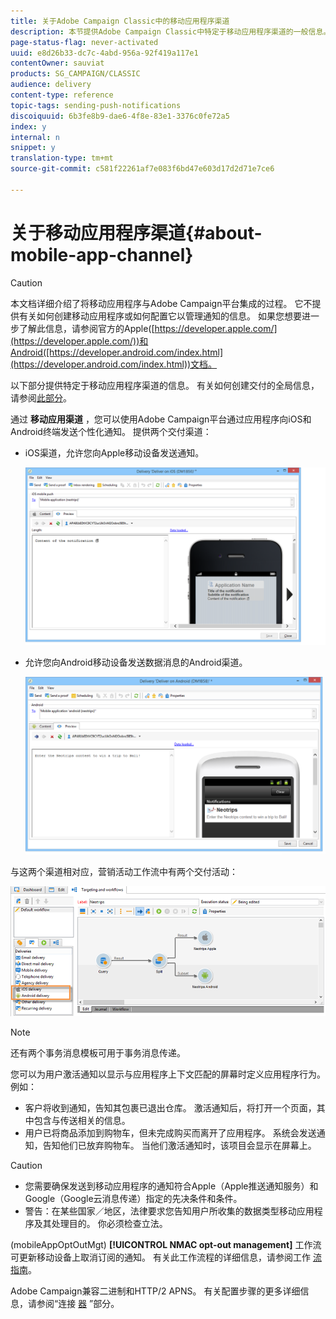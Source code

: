 ```yaml
---
title: 关于Adobe Campaign Classic中的移动应用程序渠道
description: 本节提供Adobe Campaign Classic中特定于移动应用程序渠道的一般信息。
page-status-flag: never-activated
uuid: e8d26b33-dc7c-4abd-956a-92f419a117e1
contentOwner: sauviat
products: SG_CAMPAIGN/CLASSIC
audience: delivery
content-type: reference
topic-tags: sending-push-notifications
discoiquuid: 6b3fe8b9-dae6-4f8e-83e1-3376c0fe72a5
index: y
internal: n
snippet: y
translation-type: tm+mt
source-git-commit: c581f22261af7e083f6bd47e603d17d2d71e7ce6

---
```



# 关于移动应用程序渠道{#about-mobile-app-channel}

>[!CAUTION]
>
>本文档详细介绍了将移动应用程序与Adobe Campaign平台集成的过程。 它不提供有关如何创建移动应用程序或如何配置它以管理通知的信息。 如果您想要进一步了解此信息，请参阅官方的Apple([https://developer.apple.com/](https://developer.apple.com/))和Android([https://developer.android.com/index.html](https://developer.android.com/index.html))文档。

以下部分提供特定于移动应用程序渠道的信息。 有关如何创建交付的全局信息，请参阅[此部分](../../delivery/using/steps-about-delivery-creation-steps.md)。

通过 **移动应用渠道** ，您可以使用Adobe Campaign平台通过应用程序向iOS和Android终端发送个性化通知。 提供两个交付渠道：

* iOS渠道，允许您向Apple移动设备发送通知。

   ![](assets/nmac_intro_2.png)

* 允许您向Android移动设备发送数据消息的Android渠道。

   ![](assets/nmac_intro_1.png)

与这两个渠道相对应，营销活动工作流中有两个交付活动：

![](assets/nmac_intro_3.png)

>[!NOTE]
>
>还有两个事务消息模板可用于事务消息传递。

您可以为用户激活通知以显示与应用程序上下文匹配的屏幕时定义应用程序行为。 例如：

* 客户将收到通知，告知其包裹已退出仓库。 激活通知后，将打开一个页面，其中包含与传送相关的信息。
* 用户已将商品添加到购物车，但未完成购买而离开了应用程序。 系统会发送通知，告知他们已放弃购物车。 当他们激活通知时，该项目会显示在屏幕上。

>[!CAUTION]
>
>* 您需要确保发送到移动应用程序的通知符合Apple（Apple推送通知服务）和Google（Google云消息传递）指定的先决条件和条件。
>* 警告：在某些国家／地区，法律要求您告知用户所收集的数据类型移动应用程序及其处理目的。 你必须检查立法。


(mobileAppOptOutMgt) **[!UICONTROL NMAC opt-out management]** 工作流可更新移动设备上取消订阅的通知。 有关此工作流程的详细信息，请参阅工作 [流指南](../../workflow/using/mobile-app-channel.md)。

Adobe Campaign兼容二进制和HTTP/2 APNS。 有关配置步骤的更多详细信息，请参阅“连接 [器](../../delivery/using/setting-up-mobile-app-channel.md#connectors) ”部分。
